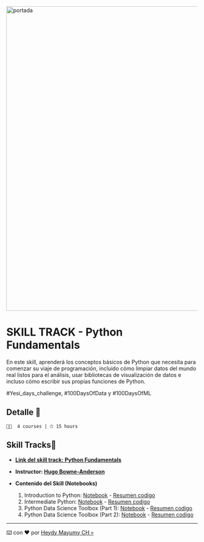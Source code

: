 <img src="https://www.thinknexttraining.com/images/Python-training-in-chandigarh.jpg" alt="portada" border="0" width=800px>

# SKILL TRACK - Python Fundamentals
En este skill, aprenderá los conceptos básicos de Python que necesita para comenzar su viaje de programación, incluido cómo limpiar datos del mundo real listos para el análisis, usar bibliotecas de visualización de datos e incluso cómo escribir sus propias funciones de Python.

#Yesi_days_challenge, #100DaysOfData​ y #100DaysOfML

## Detalle  🚀
```
👩‍💻  4 courses | ⏱ 15 hours
```

##  Skill Tracks🤖 

- **[Link del skill track: Python Fundamentals](https://learn.datacamp.com/skill-tracks/python-fundamentals?version=1)**
- **Instructor: [Hugo Bowne-Anderson](https://www.datacamp.com/instructors/hugobowne)**

- **Contenido del Skill (Notebooks)**
    1. Introduction to Python: [Notebook](https://github.com/MayumyCH/data-scientist-with-python-datacamp/blob/main/notebooks/1.Introduction%20to%20Python.ipynb) - [Resumen codigo](https://www.notion.so/Introduction-to-Python-964e25cc29d2465cb360ec482e6d72e5)
    2. Intermediate Python: [Notebook](https://github.com/MayumyCH/data-scientist-with-python-datacamp/blob/main/notebooks/2.Intermediate%20Python.ipynb) - [Resumen codigo](https://www.notion.so/Intermediate-Python-c4b5e9f1fac34f3eb55a1e3d3af0bed6)
    3. Python Data Science Toolbox (Part 1): [Notebook](https://github.com/MayumyCH/data-scientist-with-python-datacamp/blob/main/notebooks/10.%20Python%20Data%20Science%20Toolbox%20(Part%201).ipynb) - [Resumen codigo](https://www.notion.so/Python-Data-Science-Toolbox-Part-1-db14e1fc766c41cab009d34e33cc3cbc)
    4. Python Data Science Toolbox (Part 2): [Notebook](https://github.com/MayumyCH/data-scientist-with-python-datacamp/blob/main/notebooks/11.%20Python%20Data%20Science%20Toolbox%20(Part%202).ipynb) - [Resumen codigo](https://www.notion.so/Python-Data-Science-Toolbox-Part-1-db14e1fc766c41cab009d34e33cc3cbc)


---
⌨️ con ❤️ por [Heydy Mayumy CH 💀](https://github.com/MayumyCH)